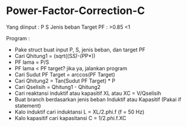 # Power-Factor-Correction-C
Yang diinput : 
P 
S
Jenis beban
Target PF : >0.85 <1

Program : 
- Pake struct buat input P, S, jenis beban, dan target PF 
- Cari Qhitung1 =  (sqrt((S*S)-(P*P*))
- PF lama = P/S 
- PF lama < PF target? jika ya, jalankan program
- Cari Sudut PF Target = arccos(PF Target) 
- Cari Qhitung2 = Tan(Sudut PF Target) * P 
- Cari Qselisih = Qhitung1 - Qhitung2 
- Cari reaktansi induktif atau kapasitif XL atau XC = V/Qselisih 
- Buat branch berdasarkan jenis beban Induktif atau Kapasitif (Pakai if statement) 
- Kalo induktif cari induktansi L = XL/2.phi.f (f = 50 Hz) 
- Kalo kapasitif cari kapasitansi C = 1/2.phi.f.XC 
